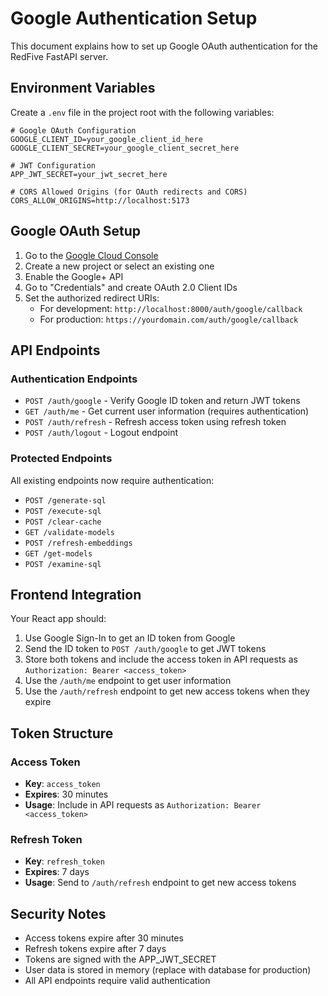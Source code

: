 # Google Authentication Setup

This document explains how to set up Google OAuth authentication for the RedFive FastAPI server.

## Environment Variables

Create a `.env` file in the project root with the following variables:

```env
# Google OAuth Configuration
GOOGLE_CLIENT_ID=your_google_client_id_here
GOOGLE_CLIENT_SECRET=your_google_client_secret_here

# JWT Configuration
APP_JWT_SECRET=your_jwt_secret_here

# CORS Allowed Origins (for OAuth redirects and CORS)
CORS_ALLOW_ORIGINS=http://localhost:5173
```

## Google OAuth Setup

1. Go to the [Google Cloud Console](https://console.cloud.google.com/)
2. Create a new project or select an existing one
3. Enable the Google+ API
4. Go to "Credentials" and create OAuth 2.0 Client IDs
5. Set the authorized redirect URIs:
   - For development: `http://localhost:8000/auth/google/callback`
   - For production: `https://yourdomain.com/auth/google/callback`

## API Endpoints

### Authentication Endpoints

- `POST /auth/google` - Verify Google ID token and return JWT tokens
- `GET /auth/me` - Get current user information (requires authentication)
- `POST /auth/refresh` - Refresh access token using refresh token
- `POST /auth/logout` - Logout endpoint

### Protected Endpoints

All existing endpoints now require authentication:
- `POST /generate-sql`
- `POST /execute-sql`
- `POST /clear-cache`
- `GET /validate-models`
- `POST /refresh-embeddings`
- `GET /get-models`
- `POST /examine-sql`

## Frontend Integration

Your React app should:

1. Use Google Sign-In to get an ID token from Google
2. Send the ID token to `POST /auth/google` to get JWT tokens
3. Store both tokens and include the access token in API requests as `Authorization: Bearer <access_token>`
4. Use the `/auth/me` endpoint to get user information
5. Use the `/auth/refresh` endpoint to get new access tokens when they expire

## Token Structure

### Access Token
- **Key**: `access_token`
- **Expires**: 30 minutes
- **Usage**: Include in API requests as `Authorization: Bearer <access_token>`

### Refresh Token  
- **Key**: `refresh_token`
- **Expires**: 7 days
- **Usage**: Send to `/auth/refresh` endpoint to get new access tokens

## Security Notes

- Access tokens expire after 30 minutes
- Refresh tokens expire after 7 days
- Tokens are signed with the APP_JWT_SECRET
- User data is stored in memory (replace with database for production)
- All API endpoints require valid authentication
